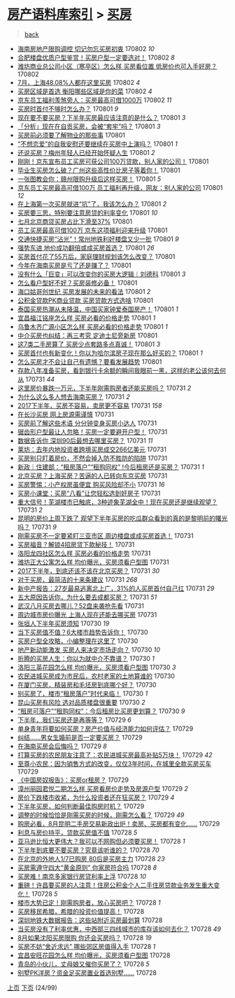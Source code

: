 [房产语料库索引](../../README.md)  > [买房](买房.md)
====
> [back](../README.md)

- [海南房地产限购调控 切记勿忘买房初衷](http://jkwz.applinzi.com/ittc/6997134982295061521.html#%E6%B5%B7%E5%8D%97%E6%88%BF%E5%9C%B0%E4%BA%A7%E9%99%90%E8%B4%AD%E8%B0%83%E6%8E%A7+%E5%88%87%E8%AE%B0%E5%8B%BF%E5%BF%98%E4%B9%B0%E6%88%BF%E5%88%9D%E8%A1%B7) 170802 *10* 
- [合肥楼盘优质户型鉴赏！买房户型一定要选对！](http://jkwz.applinzi.com/ittc/6997132044537431057.html#%E5%90%88%E8%82%A5%E6%A5%BC%E7%9B%98%E4%BC%98%E8%B4%A8%E6%88%B7%E5%9E%8B%E9%89%B4%E8%B5%8F%EF%BC%81%E4%B9%B0%E6%88%BF%E6%88%B7%E5%9E%8B%E4%B8%80%E5%AE%9A%E8%A6%81%E9%80%89%E5%AF%B9%EF%BC%81) 170802 *8* 
- [潍坊商业总公司小区（寒亭区）怎么样 买房看位置 低房价也可入手好房？](http://jkwz.applinzi.com/ittc/6997130748694627345.html#%E6%BD%8D%E5%9D%8A%E5%95%86%E4%B8%9A%E6%80%BB%E5%85%AC%E5%8F%B8%E5%B0%8F%E5%8C%BA%EF%BC%88%E5%AF%92%E4%BA%AD%E5%8C%BA%EF%BC%89%E6%80%8E%E4%B9%88%E6%A0%B7+%E4%B9%B0%E6%88%BF%E7%9C%8B%E4%BD%8D%E7%BD%AE+%E4%BD%8E%E6%88%BF%E4%BB%B7%E4%B9%9F%E5%8F%AF%E5%85%A5%E6%89%8B%E5%A5%BD%E6%88%BF%EF%BC%9F) 170802  
- [7月，上海48.08%人都在这里买房](http://jkwz.applinzi.com/ittc/6997130511653536784.html#7%E6%9C%88%EF%BC%8C%E4%B8%8A%E6%B5%B748.08%25%E4%BA%BA%E9%83%BD%E5%9C%A8%E8%BF%99%E9%87%8C%E4%B9%B0%E6%88%BF) 170802 *4* 
- [买房区域是首选 衡阳哪些区域是你的菜](http://jkwz.applinzi.com/ittc/6997121664956236816.html#%E4%B9%B0%E6%88%BF%E5%8C%BA%E5%9F%9F%E6%98%AF%E9%A6%96%E9%80%89+%E8%A1%A1%E9%98%B3%E5%93%AA%E4%BA%9B%E5%8C%BA%E5%9F%9F%E6%98%AF%E4%BD%A0%E7%9A%84%E8%8F%9C) 170802 *4* 
- [京东员工福利羡煞旁人：买房最高可借1000万](http://jkwz.applinzi.com/ittc/6997070550877602832.html#%E4%BA%AC%E4%B8%9C%E5%91%98%E5%B7%A5%E7%A6%8F%E5%88%A9%E7%BE%A1%E7%85%9E%E6%97%81%E4%BA%BA%EF%BC%9A%E4%B9%B0%E6%88%BF%E6%9C%80%E9%AB%98%E5%8F%AF%E5%80%9F1000%E4%B8%87) 170802 *11* 
- [买房时首付不够时怎么办？](http://jkwz.applinzi.com/ittc/6996965901029868560.html#%E4%B9%B0%E6%88%BF%E6%97%B6%E9%A6%96%E4%BB%98%E4%B8%8D%E5%A4%9F%E6%97%B6%E6%80%8E%E4%B9%88%E5%8A%9E%EF%BC%9F) 170801 *9* 
- [现在要不要买房？下半年买房最应该注意的是什么？](http://jkwz.applinzi.com/ittc/6996945975682532369.html#%E7%8E%B0%E5%9C%A8%E8%A6%81%E4%B8%8D%E8%A6%81%E4%B9%B0%E6%88%BF%EF%BC%9F%E4%B8%8B%E5%8D%8A%E5%B9%B4%E4%B9%B0%E6%88%BF%E6%9C%80%E5%BA%94%E8%AF%A5%E6%B3%A8%E6%84%8F%E7%9A%84%E6%98%AF%E4%BB%80%E4%B9%88%EF%BC%9F) 170801 *3* 
- [「分析」现在在自贡买房，会被“套牢”吗？](http://jkwz.applinzi.com/ittc/6996938435678700561.html#%E3%80%8C%E5%88%86%E6%9E%90%E3%80%8D%E7%8E%B0%E5%9C%A8%E5%9C%A8%E8%87%AA%E8%B4%A1%E4%B9%B0%E6%88%BF%EF%BC%8C%E4%BC%9A%E8%A2%AB%E2%80%9C%E5%A5%97%E7%89%A2%E2%80%9D%E5%90%97%EF%BC%9F) 170801 *3* 
- [买房前必须要了解物业的那些事](http://jkwz.applinzi.com/ittc/6996879174730777616.html#%E4%B9%B0%E6%88%BF%E5%89%8D%E5%BF%85%E9%A1%BB%E8%A6%81%E4%BA%86%E8%A7%A3%E7%89%A9%E4%B8%9A%E7%9A%84%E9%82%A3%E4%BA%9B%E4%BA%8B) 170801  
- [“不想恋爱”的自我安慰还要继续在买房中上演吗？](http://jkwz.applinzi.com/ittc/6996876221911401489.html#%E2%80%9C%E4%B8%8D%E6%83%B3%E6%81%8B%E7%88%B1%E2%80%9D%E7%9A%84%E8%87%AA%E6%88%91%E5%AE%89%E6%85%B0%E8%BF%98%E8%A6%81%E7%BB%A7%E7%BB%AD%E5%9C%A8%E4%B9%B0%E6%88%BF%E4%B8%AD%E4%B8%8A%E6%BC%94%E5%90%97%EF%BC%9F) 170801 *1* 
- [还说买房？梅州年轻人已经开始怀疑人生](http://jkwz.applinzi.com/ittc/6996875042670248976.html#%E8%BF%98%E8%AF%B4%E4%B9%B0%E6%88%BF%EF%BC%9F%E6%A2%85%E5%B7%9E%E5%B9%B4%E8%BD%BB%E4%BA%BA%E5%B7%B2%E7%BB%8F%E5%BC%80%E5%A7%8B%E6%80%80%E7%96%91%E4%BA%BA%E7%94%9F) 170801 *2* 
- [刚刚！京东宣布员工买房可获公司100万贷款，别人家的公司！](http://jkwz.applinzi.com/ittc/6996873831636272145.html#%E5%88%9A%E5%88%9A%EF%BC%81%E4%BA%AC%E4%B8%9C%E5%AE%A3%E5%B8%83%E5%91%98%E5%B7%A5%E4%B9%B0%E6%88%BF%E5%8F%AF%E8%8E%B7%E5%85%AC%E5%8F%B8100%E4%B8%87%E8%B4%B7%E6%AC%BE%EF%BC%8C%E5%88%AB%E4%BA%BA%E5%AE%B6%E7%9A%84%E5%85%AC%E5%8F%B8%EF%BC%81) 170801  
- [毕业生买房怎么破？广州这些高性价比房子等着你！](http://jkwz.applinzi.com/ittc/6996869764704896016.html#%E6%AF%95%E4%B8%9A%E7%94%9F%E4%B9%B0%E6%88%BF%E6%80%8E%E4%B9%88%E7%A0%B4%EF%BC%9F%E5%B9%BF%E5%B7%9E%E8%BF%99%E4%BA%9B%E9%AB%98%E6%80%A7%E4%BB%B7%E6%AF%94%E6%88%BF%E5%AD%90%E7%AD%89%E7%9D%80%E4%BD%A0%EF%BC%81) 170801  
- [一张图教会你：赣州限购升级后这样买房！](http://jkwz.applinzi.com/ittc/6996868117987591185.html#%E4%B8%80%E5%BC%A0%E5%9B%BE%E6%95%99%E4%BC%9A%E4%BD%A0%EF%BC%9A%E8%B5%A3%E5%B7%9E%E9%99%90%E8%B4%AD%E5%8D%87%E7%BA%A7%E5%90%8E%E8%BF%99%E6%A0%B7%E4%B9%B0%E6%88%BF%EF%BC%81) 170801 *5* 
- [京东员工买房最高可借100万 员工福利再升级，网友：别人家的公司](http://jkwz.applinzi.com/ittc/6996867593947055120.html#%E4%BA%AC%E4%B8%9C%E5%91%98%E5%B7%A5%E4%B9%B0%E6%88%BF%E6%9C%80%E9%AB%98%E5%8F%AF%E5%80%9F100%E4%B8%87+%E5%91%98%E5%B7%A5%E7%A6%8F%E5%88%A9%E5%86%8D%E5%8D%87%E7%BA%A7%EF%BC%8C%E7%BD%91%E5%8F%8B%EF%BC%9A%E5%88%AB%E4%BA%BA%E5%AE%B6%E7%9A%84%E5%85%AC%E5%8F%B8) 170801 *12* 
- [在上海第一次买房就进“坑”了，我该怎么办？](http://jkwz.applinzi.com/ittc/6996860037920982033.html#%E5%9C%A8%E4%B8%8A%E6%B5%B7%E7%AC%AC%E4%B8%80%E6%AC%A1%E4%B9%B0%E6%88%BF%E5%B0%B1%E8%BF%9B%E2%80%9C%E5%9D%91%E2%80%9D%E4%BA%86%EF%BC%8C%E6%88%91%E8%AF%A5%E6%80%8E%E4%B9%88%E5%8A%9E%EF%BC%9F) 170801 *2* 
- [买房要三思，特别要注意房贷的利率变化](http://jkwz.applinzi.com/ittc/6996859063638688784.html#%E4%B9%B0%E6%88%BF%E8%A6%81%E4%B8%89%E6%80%9D%EF%BC%8C%E7%89%B9%E5%88%AB%E8%A6%81%E6%B3%A8%E6%84%8F%E6%88%BF%E8%B4%B7%E7%9A%84%E5%88%A9%E7%8E%87%E5%8F%98%E5%8C%96) 170801 *10* 
- [七月北京商贷买房占比下滑至37%](http://jkwz.applinzi.com/ittc/6996858603989107728.html#%E4%B8%83%E6%9C%88%E5%8C%97%E4%BA%AC%E5%95%86%E8%B4%B7%E4%B9%B0%E6%88%BF%E5%8D%A0%E6%AF%94%E4%B8%8B%E6%BB%91%E8%87%B337%25) 170801  
- [员工买房最高可借100万 京东这项福利迎来升级](http://jkwz.applinzi.com/ittc/6996858608774808593.html#%E5%91%98%E5%B7%A5%E4%B9%B0%E6%88%BF%E6%9C%80%E9%AB%98%E5%8F%AF%E5%80%9F100%E4%B8%87+%E4%BA%AC%E4%B8%9C%E8%BF%99%E9%A1%B9%E7%A6%8F%E5%88%A9%E8%BF%8E%E6%9D%A5%E5%8D%87%E7%BA%A7) 170801  
- [交通快捷买房“沾光”！常州地铁利好楼盘又少一批](http://jkwz.applinzi.com/ittc/6996857746610455569.html#%E4%BA%A4%E9%80%9A%E5%BF%AB%E6%8D%B7%E4%B9%B0%E6%88%BF%E2%80%9C%E6%B2%BE%E5%85%89%E2%80%9D%EF%BC%81%E5%B8%B8%E5%B7%9E%E5%9C%B0%E9%93%81%E5%88%A9%E5%A5%BD%E6%A5%BC%E7%9B%98%E5%8F%88%E5%B0%91%E4%B8%80%E6%89%B9) 170801 *9* 
- [强势东进 地价成功翻倍或成买房首选？](http://jkwz.applinzi.com/ittc/6996855336181695504.html#%E5%BC%BA%E5%8A%BF%E4%B8%9C%E8%BF%9B+%E5%9C%B0%E4%BB%B7%E6%88%90%E5%8A%9F%E7%BF%BB%E5%80%8D%E6%88%96%E6%88%90%E4%B9%B0%E6%88%BF%E9%A6%96%E9%80%89%EF%BC%9F) 170801 *26* 
- [买房首付花了55万后，家庭理财规划该怎么改变？](http://jkwz.applinzi.com/ittc/6996835024794813457.html#%E4%B9%B0%E6%88%BF%E9%A6%96%E4%BB%98%E8%8A%B1%E4%BA%8655%E4%B8%87%E5%90%8E%EF%BC%8C%E5%AE%B6%E5%BA%AD%E7%90%86%E8%B4%A2%E8%A7%84%E5%88%92%E8%AF%A5%E6%80%8E%E4%B9%88%E6%94%B9%E5%8F%98%EF%BC%9F) 170801  
- [今年在海南买房是亏了还是赚了？](http://jkwz.applinzi.com/ittc/6996819717439095824.html#%E4%BB%8A%E5%B9%B4%E5%9C%A8%E6%B5%B7%E5%8D%97%E4%B9%B0%E6%88%BF%E6%98%AF%E4%BA%8F%E4%BA%86%E8%BF%98%E6%98%AF%E8%B5%9A%E4%BA%86%EF%BC%9F) 170801  
- [没有什么「巨变」可以改变你的买房大逻辑︱刘德科](http://jkwz.applinzi.com/ittc/6996799884068652048.html#%E6%B2%A1%E6%9C%89%E4%BB%80%E4%B9%88%E3%80%8C%E5%B7%A8%E5%8F%98%E3%80%8D%E5%8F%AF%E4%BB%A5%E6%94%B9%E5%8F%98%E4%BD%A0%E7%9A%84%E4%B9%B0%E6%88%BF%E5%A4%A7%E9%80%BB%E8%BE%91%EF%B8%B1%E5%88%98%E5%BE%B7%E7%A7%91) 170801 *3* 
- [怎么看户型好不好？买房装修必备！](http://jkwz.applinzi.com/ittc/6996795456250971152.html#%E6%80%8E%E4%B9%88%E7%9C%8B%E6%88%B7%E5%9E%8B%E5%A5%BD%E4%B8%8D%E5%A5%BD%EF%BC%9F%E4%B9%B0%E6%88%BF%E8%A3%85%E4%BF%AE%E5%BF%85%E5%A4%87%EF%BC%81) 170801  
- [海口姑哥创世纪 买房发展的未来的看法](http://jkwz.applinzi.com/ittc/6996794512855532561.html#%E6%B5%B7%E5%8F%A3%E5%A7%91%E5%93%A5%E5%88%9B%E4%B8%96%E7%BA%AA+%E4%B9%B0%E6%88%BF%E5%8F%91%E5%B1%95%E7%9A%84%E6%9C%AA%E6%9D%A5%E7%9A%84%E7%9C%8B%E6%B3%95) 170801 *2* 
- [公积金贷款PK商业贷款 买房贷款方式选啥](http://jkwz.applinzi.com/ittc/6996793533338747920.html#%E5%85%AC%E7%A7%AF%E9%87%91%E8%B4%B7%E6%AC%BEPK%E5%95%86%E4%B8%9A%E8%B4%B7%E6%AC%BE+%E4%B9%B0%E6%88%BF%E8%B4%B7%E6%AC%BE%E6%96%B9%E5%BC%8F%E9%80%89%E5%95%A5) 170801  
- [泰国买房热潮从未降温，中国买家钟爱泰国房产！](http://jkwz.applinzi.com/ittc/6996791215851570192.html#%E6%B3%B0%E5%9B%BD%E4%B9%B0%E6%88%BF%E7%83%AD%E6%BD%AE%E4%BB%8E%E6%9C%AA%E9%99%8D%E6%B8%A9%EF%BC%8C%E4%B8%AD%E5%9B%BD%E4%B9%B0%E5%AE%B6%E9%92%9F%E7%88%B1%E6%B3%B0%E5%9B%BD%E6%88%BF%E4%BA%A7%EF%BC%81) 170801 *1* 
- [宜昌福江铭座怎么样 买房必看的价格走势](http://jkwz.applinzi.com/ittc/6996779242107700241.html#%E5%AE%9C%E6%98%8C%E7%A6%8F%E6%B1%9F%E9%93%AD%E5%BA%A7%E6%80%8E%E4%B9%88%E6%A0%B7+%E4%B9%B0%E6%88%BF%E5%BF%85%E7%9C%8B%E7%9A%84%E4%BB%B7%E6%A0%BC%E8%B5%B0%E5%8A%BF) 170801 *1* 
- [乌鲁木齐广源小区怎么样 买房必看的价格走势](http://jkwz.applinzi.com/ittc/6996767674305348624.html#%E4%B9%8C%E9%B2%81%E6%9C%A8%E9%BD%90%E5%B9%BF%E6%BA%90%E5%B0%8F%E5%8C%BA%E6%80%8E%E4%B9%88%E6%A0%B7+%E4%B9%B0%E6%88%BF%E5%BF%85%E7%9C%8B%E7%9A%84%E4%BB%B7%E6%A0%BC%E8%B5%B0%E5%8A%BF) 170801 *1* 
- [中介买房也纠结：再三考究 定迪士尼旁新房](http://jkwz.applinzi.com/ittc/6996761744134112273.html#%E4%B8%AD%E4%BB%8B%E4%B9%B0%E6%88%BF%E4%B9%9F%E7%BA%A0%E7%BB%93%EF%BC%9A%E5%86%8D%E4%B8%89%E8%80%83%E7%A9%B6+%E5%AE%9A%E8%BF%AA%E5%A3%AB%E5%B0%BC%E6%97%81%E6%96%B0%E6%88%BF) 170801  
- [这7类二手房算了 买房少点套路多点真诚！](http://jkwz.applinzi.com/ittc/6996759861466235920.html#%E8%BF%997%E7%B1%BB%E4%BA%8C%E6%89%8B%E6%88%BF%E7%AE%97%E4%BA%86+%E4%B9%B0%E6%88%BF%E5%B0%91%E7%82%B9%E5%A5%97%E8%B7%AF%E5%A4%9A%E7%82%B9%E7%9C%9F%E8%AF%9A%EF%BC%81) 170801 *3* 
- [买房首付也有新变化！你以为哈尔滨房子现在那么好买的？](http://jkwz.applinzi.com/ittc/6996752319629493264.html#%E4%B9%B0%E6%88%BF%E9%A6%96%E4%BB%98%E4%B9%9F%E6%9C%89%E6%96%B0%E5%8F%98%E5%8C%96%EF%BC%81%E4%BD%A0%E4%BB%A5%E4%B8%BA%E5%93%88%E5%B0%94%E6%BB%A8%E6%88%BF%E5%AD%90%E7%8E%B0%E5%9C%A8%E9%82%A3%E4%B9%88%E5%A5%BD%E4%B9%B0%E7%9A%84%EF%BC%9F) 170801 *1* 
- [怎么买房才不会让自己有遗憾？要看发展趋势](http://jkwz.applinzi.com/ittc/6996751118989001745.html#%E6%80%8E%E4%B9%88%E4%B9%B0%E6%88%BF%E6%89%8D%E4%B8%8D%E4%BC%9A%E8%AE%A9%E8%87%AA%E5%B7%B1%E6%9C%89%E9%81%97%E6%86%BE%EF%BC%9F%E8%A6%81%E7%9C%8B%E5%8F%91%E5%B1%95%E8%B6%8B%E5%8A%BF) 170801  
- [存款八年准备买房，看到银行卡余额的瞬间我眼前一黑，这样的老公该何去何从](http://jkwz.applinzi.com/ittc/6996596692450018320.html#%E5%AD%98%E6%AC%BE%E5%85%AB%E5%B9%B4%E5%87%86%E5%A4%87%E4%B9%B0%E6%88%BF%EF%BC%8C%E7%9C%8B%E5%88%B0%E9%93%B6%E8%A1%8C%E5%8D%A1%E4%BD%99%E9%A2%9D%E7%9A%84%E7%9E%AC%E9%97%B4%E6%88%91%E7%9C%BC%E5%89%8D%E4%B8%80%E9%BB%91%EF%BC%8C%E8%BF%99%E6%A0%B7%E7%9A%84%E8%80%81%E5%85%AC%E8%AF%A5%E4%BD%95%E5%8E%BB%E4%BD%95%E4%BB%8E) 170731 *44* 
- [这里房价暴跌一万元，下半年刚需购房者还能买房吗？](http://jkwz.applinzi.com/ittc/6996558089317516304.html#%E8%BF%99%E9%87%8C%E6%88%BF%E4%BB%B7%E6%9A%B4%E8%B7%8C%E4%B8%80%E4%B8%87%E5%85%83%EF%BC%8C%E4%B8%8B%E5%8D%8A%E5%B9%B4%E5%88%9A%E9%9C%80%E8%B4%AD%E6%88%BF%E8%80%85%E8%BF%98%E8%83%BD%E4%B9%B0%E6%88%BF%E5%90%97%EF%BC%9F) 170731 *2* 
- [为什么这么多人想去海南买房？](http://jkwz.applinzi.com/ittc/6996557334816752656.html#%E4%B8%BA%E4%BB%80%E4%B9%88%E8%BF%99%E4%B9%88%E5%A4%9A%E4%BA%BA%E6%83%B3%E5%8E%BB%E6%B5%B7%E5%8D%97%E4%B9%B0%E6%88%BF%EF%BC%9F) 170731 *2* 
- [2017下半年，买房不容易，卖房更不容易](http://jkwz.applinzi.com/ittc/6996532345652642833.html#2017%E4%B8%8B%E5%8D%8A%E5%B9%B4%EF%BC%8C%E4%B9%B0%E6%88%BF%E4%B8%8D%E5%AE%B9%E6%98%93%EF%BC%8C%E5%8D%96%E6%88%BF%E6%9B%B4%E4%B8%8D%E5%AE%B9%E6%98%93) 170731 *158* 
- [在长沙买房 网上房源需谨慎](http://jkwz.applinzi.com/ittc/6996527383140893712.html#%E5%9C%A8%E9%95%BF%E6%B2%99%E4%B9%B0%E6%88%BF+%E7%BD%91%E4%B8%8A%E6%88%BF%E6%BA%90%E9%9C%80%E8%B0%A8%E6%85%8E) 170731  
- [买房前了解这些术语 分分钟变身买房小达人](http://jkwz.applinzi.com/ittc/6996526396535735312.html#%E4%B9%B0%E6%88%BF%E5%89%8D%E4%BA%86%E8%A7%A3%E8%BF%99%E4%BA%9B%E6%9C%AF%E8%AF%AD+%E5%88%86%E5%88%86%E9%92%9F%E5%8F%98%E8%BA%AB%E4%B9%B0%E6%88%BF%E5%B0%8F%E8%BE%BE%E4%BA%BA) 170731  
- [锯齿形户型最让人忽略！买房一定要避开户型！](http://jkwz.applinzi.com/ittc/6996526345562358801.html#%E9%94%AF%E9%BD%BF%E5%BD%A2%E6%88%B7%E5%9E%8B%E6%9C%80%E8%AE%A9%E4%BA%BA%E5%BF%BD%E7%95%A5%EF%BC%81%E4%B9%B0%E6%88%BF%E4%B8%80%E5%AE%9A%E8%A6%81%E9%81%BF%E5%BC%80%E6%88%B7%E5%9E%8B%EF%BC%81) 170731  
- [数据告诉你 深圳90后最想去哪里买房？](http://jkwz.applinzi.com/ittc/6996526033174791185.html#%E6%95%B0%E6%8D%AE%E5%91%8A%E8%AF%89%E4%BD%A0+%E6%B7%B1%E5%9C%B390%E5%90%8E%E6%9C%80%E6%83%B3%E5%8E%BB%E5%93%AA%E9%87%8C%E4%B9%B0%E6%88%BF%EF%BC%9F) 170731 *11* 
- [莱坊：去年内地投资者跨境买房成交266亿美元](http://jkwz.applinzi.com/ittc/6996519175005406224.html#%E8%8E%B1%E5%9D%8A%EF%BC%9A%E5%8E%BB%E5%B9%B4%E5%86%85%E5%9C%B0%E6%8A%95%E8%B5%84%E8%80%85%E8%B7%A8%E5%A2%83%E4%B9%B0%E6%88%BF%E6%88%90%E4%BA%A4266%E4%BA%BF%E7%BE%8E%E5%85%83) 170731  
- [买房别只盯着房价，不然会掉入防不胜防的陷阱](http://jkwz.applinzi.com/ittc/6996518176874300433.html#%E4%B9%B0%E6%88%BF%E5%88%AB%E5%8F%AA%E7%9B%AF%E7%9D%80%E6%88%BF%E4%BB%B7%EF%BC%8C%E4%B8%8D%E7%84%B6%E4%BC%9A%E6%8E%89%E5%85%A5%E9%98%B2%E4%B8%8D%E8%83%9C%E9%98%B2%E7%9A%84%E9%99%B7%E9%98%B1) 170731  
- [新政｜住建部：“租房落户”“租购同权” !今后租房还是买房？](http://jkwz.applinzi.com/ittc/6996510968736384017.html#%E6%96%B0%E6%94%BF%EF%BD%9C%E4%BD%8F%E5%BB%BA%E9%83%A8%EF%BC%9A%E2%80%9C%E7%A7%9F%E6%88%BF%E8%90%BD%E6%88%B7%E2%80%9D%E2%80%9C%E7%A7%9F%E8%B4%AD%E5%90%8C%E6%9D%83%E2%80%9D+%21%E4%BB%8A%E5%90%8E%E7%A7%9F%E6%88%BF%E8%BF%98%E6%98%AF%E4%B9%B0%E6%88%BF%EF%BC%9F) 170731 *1* 
- [北京买房？上海买房？苦逼的人已转向东京买房](http://jkwz.applinzi.com/ittc/6996505986679178257.html#%E5%8C%97%E4%BA%AC%E4%B9%B0%E6%88%BF%EF%BC%9F%E4%B8%8A%E6%B5%B7%E4%B9%B0%E6%88%BF%EF%BC%9F%E8%8B%A6%E9%80%BC%E7%9A%84%E4%BA%BA%E5%B7%B2%E8%BD%AC%E5%90%91%E4%B8%9C%E4%BA%AC%E4%B9%B0%E6%88%BF) 170731  
- [买房警惕：小产权房虽便宜 购买风险却不小](http://jkwz.applinzi.com/ittc/6996486152612480016.html#%E4%B9%B0%E6%88%BF%E8%AD%A6%E6%83%95%EF%BC%9A%E5%B0%8F%E4%BA%A7%E6%9D%83%E6%88%BF%E8%99%BD%E4%BE%BF%E5%AE%9C+%E8%B4%AD%E4%B9%B0%E9%A3%8E%E9%99%A9%E5%8D%B4%E4%B8%8D%E5%B0%8F) 170731 *16* 
- [买房小课堂：买房“八看”让您轻松选到好房子](http://jkwz.applinzi.com/ittc/6996498638145324049.html#%E4%B9%B0%E6%88%BF%E5%B0%8F%E8%AF%BE%E5%A0%82%EF%BC%9A%E4%B9%B0%E6%88%BF%E2%80%9C%E5%85%AB%E7%9C%8B%E2%80%9D%E8%AE%A9%E6%82%A8%E8%BD%BB%E6%9D%BE%E9%80%89%E5%88%B0%E5%A5%BD%E6%88%BF%E5%AD%90) 170731  
- [重大信号！芜湖楼市已触底，3种迹象芜湖全中！现在买房还是继续观望？](http://jkwz.applinzi.com/ittc/6996474357847950353.html#%E9%87%8D%E5%A4%A7%E4%BF%A1%E5%8F%B7%EF%BC%81%E8%8A%9C%E6%B9%96%E6%A5%BC%E5%B8%82%E5%B7%B2%E8%A7%A6%E5%BA%95%EF%BC%8C3%E7%A7%8D%E8%BF%B9%E8%B1%A1%E8%8A%9C%E6%B9%96%E5%85%A8%E4%B8%AD%EF%BC%81%E7%8E%B0%E5%9C%A8%E4%B9%B0%E6%88%BF%E8%BF%98%E6%98%AF%E7%BB%A7%E7%BB%AD%E8%A7%82%E6%9C%9B%EF%BC%9F) 170731 *2* 
- [昆明的房价上周下跌了 观望下半年买房的吃瓜群众看到的真的是黎明前的曙光吗？](http://jkwz.applinzi.com/ittc/6996444023127294993.html#%E6%98%86%E6%98%8E%E7%9A%84%E6%88%BF%E4%BB%B7%E4%B8%8A%E5%91%A8%E4%B8%8B%E8%B7%8C%E4%BA%86+%E8%A7%82%E6%9C%9B%E4%B8%8B%E5%8D%8A%E5%B9%B4%E4%B9%B0%E6%88%BF%E7%9A%84%E5%90%83%E7%93%9C%E7%BE%A4%E4%BC%97%E7%9C%8B%E5%88%B0%E7%9A%84%E7%9C%9F%E7%9A%84%E6%98%AF%E9%BB%8E%E6%98%8E%E5%89%8D%E7%9A%84%E6%9B%99%E5%85%89%E5%90%97%EF%BC%9F) 170731 *9* 
- [刚需买房不一定要紧盯三亚市区 周边楼盘或成买房首选！](http://jkwz.applinzi.com/ittc/6996428720645342224.html#%E5%88%9A%E9%9C%80%E4%B9%B0%E6%88%BF%E4%B8%8D%E4%B8%80%E5%AE%9A%E8%A6%81%E7%B4%A7%E7%9B%AF%E4%B8%89%E4%BA%9A%E5%B8%82%E5%8C%BA+%E5%91%A8%E8%BE%B9%E6%A5%BC%E7%9B%98%E6%88%96%E6%88%90%E4%B9%B0%E6%88%BF%E9%A6%96%E9%80%89%EF%BC%81) 170731  
- [买房福音？解锁4招房贷下款秘技！](http://jkwz.applinzi.com/ittc/6996425218535719953.html#%E4%B9%B0%E6%88%BF%E7%A6%8F%E9%9F%B3%EF%BC%9F%E8%A7%A3%E9%94%814%E6%8B%9B%E6%88%BF%E8%B4%B7%E4%B8%8B%E6%AC%BE%E7%A7%98%E6%8A%80%EF%BC%81) 170731  
- [洛阳龙四社区怎么样 买房必看的价格走势](http://jkwz.applinzi.com/ittc/6996421762483766289.html#%E6%B4%9B%E9%98%B3%E9%BE%99%E5%9B%9B%E7%A4%BE%E5%8C%BA%E6%80%8E%E4%B9%88%E6%A0%B7+%E4%B9%B0%E6%88%BF%E5%BF%85%E7%9C%8B%E7%9A%84%E4%BB%B7%E6%A0%BC%E8%B5%B0%E5%8A%BF) 170731  
- [潍坊正大公寓怎么样 均价曝光，买房须看户型图](http://jkwz.applinzi.com/ittc/6996418123014865936.html#%E6%BD%8D%E5%9D%8A%E6%AD%A3%E5%A4%A7%E5%85%AC%E5%AF%93%E6%80%8E%E4%B9%88%E6%A0%B7+%E5%9D%87%E4%BB%B7%E6%9B%9D%E5%85%89%EF%BC%8C%E4%B9%B0%E6%88%BF%E9%A1%BB%E7%9C%8B%E6%88%B7%E5%9E%8B%E5%9B%BE) 170731  
- [2017下半年，到底还该不该在北京买房？](http://jkwz.applinzi.com/ittc/6996411526070928401.html#2017%E4%B8%8B%E5%8D%8A%E5%B9%B4%EF%BC%8C%E5%88%B0%E5%BA%95%E8%BF%98%E8%AF%A5%E4%B8%8D%E8%AF%A5%E5%9C%A8%E5%8C%97%E4%BA%AC%E4%B9%B0%E6%88%BF%EF%BC%9F) 170731 *30* 
- [对于买房，最简洁的十来条建议](http://jkwz.applinzi.com/ittc/6996410017224590353.html#%E5%AF%B9%E4%BA%8E%E4%B9%B0%E6%88%BF%EF%BC%8C%E6%9C%80%E7%AE%80%E6%B4%81%E7%9A%84%E5%8D%81%E6%9D%A5%E6%9D%A1%E5%BB%BA%E8%AE%AE) 170731 *268* 
- [新中产报告：27岁最易逃离北上广，31%的人买房首付自己扛](http://jkwz.applinzi.com/ittc/6996405404098364432.html#%E6%96%B0%E4%B8%AD%E4%BA%A7%E6%8A%A5%E5%91%8A%EF%BC%9A27%E5%B2%81%E6%9C%80%E6%98%93%E9%80%83%E7%A6%BB%E5%8C%97%E4%B8%8A%E5%B9%BF%EF%BC%8C31%25%E7%9A%84%E4%BA%BA%E4%B9%B0%E6%88%BF%E9%A6%96%E4%BB%98%E8%87%AA%E5%B7%B1%E6%89%9B) 170731 *29* 
- [五大原因告诉你，为什么要去成都买房？](http://jkwz.applinzi.com/ittc/6996408853225538577.html#%E4%BA%94%E5%A4%A7%E5%8E%9F%E5%9B%A0%E5%91%8A%E8%AF%89%E4%BD%A0%EF%BC%8C%E4%B8%BA%E4%BB%80%E4%B9%88%E8%A6%81%E5%8E%BB%E6%88%90%E9%83%BD%E4%B9%B0%E6%88%BF%EF%BC%9F) 170731 *51* 
- [武汉八月买房去哪儿？52盘来袭抢先看](http://jkwz.applinzi.com/ittc/6996404459947951121.html#%E6%AD%A6%E6%B1%89%E5%85%AB%E6%9C%88%E4%B9%B0%E6%88%BF%E5%8E%BB%E5%93%AA%E5%84%BF%EF%BC%9F52%E7%9B%98%E6%9D%A5%E8%A2%AD%E6%8A%A2%E5%85%88%E7%9C%8B) 170731  
- [周边城市房价曝光 上海人现在还能去哪买房](http://jkwz.applinzi.com/ittc/6996393682172118032.html#%E5%91%A8%E8%BE%B9%E5%9F%8E%E5%B8%82%E6%88%BF%E4%BB%B7%E6%9B%9D%E5%85%89+%E4%B8%8A%E6%B5%B7%E4%BA%BA%E7%8E%B0%E5%9C%A8%E8%BF%98%E8%83%BD%E5%8E%BB%E5%93%AA%E4%B9%B0%E6%88%BF) 170731  
- [张垣人下半年买房须知](http://jkwz.applinzi.com/ittc/6996182251648582672.html#%E5%BC%A0%E5%9E%A3%E4%BA%BA%E4%B8%8B%E5%8D%8A%E5%B9%B4%E4%B9%B0%E6%88%BF%E9%A1%BB%E7%9F%A5) 170730 *19* 
- [当下买房值不值？6大楼市趋势告诉你！](http://jkwz.applinzi.com/ittc/6996152278552413200.html#%E5%BD%93%E4%B8%8B%E4%B9%B0%E6%88%BF%E5%80%BC%E4%B8%8D%E5%80%BC%EF%BC%9F6%E5%A4%A7%E6%A5%BC%E5%B8%82%E8%B6%8B%E5%8A%BF%E5%91%8A%E8%AF%89%E4%BD%A0%EF%BC%81) 170730  
- [买房户型全攻略，小编整理在这里了](http://jkwz.applinzi.com/ittc/6996116806547538961.html#%E4%B9%B0%E6%88%BF%E6%88%B7%E5%9E%8B%E5%85%A8%E6%94%BB%E7%95%A5%EF%BC%8C%E5%B0%8F%E7%BC%96%E6%95%B4%E7%90%86%E5%9C%A8%E8%BF%99%E9%87%8C%E4%BA%86) 170730  
- [地产新动能激发 买房人来决定市场走向？](http://jkwz.applinzi.com/ittc/6995391929347736592.html#%E5%9C%B0%E4%BA%A7%E6%96%B0%E5%8A%A8%E8%83%BD%E6%BF%80%E5%8F%91+%E4%B9%B0%E6%88%BF%E4%BA%BA%E6%9D%A5%E5%86%B3%E5%AE%9A%E5%B8%82%E5%9C%BA%E8%B5%B0%E5%90%91%EF%BC%9F) 170730 *10* 
- [折腾的买房人生：你以为就中介不靠谱？](http://jkwz.applinzi.com/ittc/6996040248638063633.html#%E6%8A%98%E8%85%BE%E7%9A%84%E4%B9%B0%E6%88%BF%E4%BA%BA%E7%94%9F%EF%BC%9A%E4%BD%A0%E4%BB%A5%E4%B8%BA%E5%B0%B1%E4%B8%AD%E4%BB%8B%E4%B8%8D%E9%9D%A0%E8%B0%B1%EF%BC%9F) 170730 *1* 
- [洛阳三英花园怎么样 均价曝光，买房须看户型图](http://jkwz.applinzi.com/ittc/6996030629274453008.html#%E6%B4%9B%E9%98%B3%E4%B8%89%E8%8B%B1%E8%8A%B1%E5%9B%AD%E6%80%8E%E4%B9%88%E6%A0%B7+%E5%9D%87%E4%BB%B7%E6%9B%9D%E5%85%89%EF%BC%8C%E4%B9%B0%E6%88%BF%E9%A1%BB%E7%9C%8B%E6%88%B7%E5%9E%8B%E5%9B%BE) 170730 *3* 
- [农民进城买房成为市民后，农村老家的土地算谁的](http://jkwz.applinzi.com/ittc/6996029958827541521.html#%E5%86%9C%E6%B0%91%E8%BF%9B%E5%9F%8E%E4%B9%B0%E6%88%BF%E6%88%90%E4%B8%BA%E5%B8%82%E6%B0%91%E5%90%8E%EF%BC%8C%E5%86%9C%E6%9D%91%E8%80%81%E5%AE%B6%E7%9A%84%E5%9C%9F%E5%9C%B0%E7%AE%97%E8%B0%81%E7%9A%84) 170730  
- [在厦门买房，精装房和毛坯房到底哪个好？](http://jkwz.applinzi.com/ittc/6994625539774874640.html#%E5%9C%A8%E5%8E%A6%E9%97%A8%E4%B9%B0%E6%88%BF%EF%BC%8C%E7%B2%BE%E8%A3%85%E6%88%BF%E5%92%8C%E6%AF%9B%E5%9D%AF%E6%88%BF%E5%88%B0%E5%BA%95%E5%93%AA%E4%B8%AA%E5%A5%BD%EF%BC%9F) 170730  
- [别买房了，楼市“租房落户”时代来临！](http://jkwz.applinzi.com/ittc/6995987076921951248.html#%E5%88%AB%E4%B9%B0%E6%88%BF%E4%BA%86%EF%BC%8C%E6%A5%BC%E5%B8%82%E2%80%9C%E7%A7%9F%E6%88%BF%E8%90%BD%E6%88%B7%E2%80%9D%E6%97%B6%E4%BB%A3%E6%9D%A5%E4%B8%B4%EF%BC%81) 170730 *1* 
- [昆山买房有风险 选对品质楼盘很重要](http://jkwz.applinzi.com/ittc/6995982930172970001.html#%E6%98%86%E5%B1%B1%E4%B9%B0%E6%88%BF%E6%9C%89%E9%A3%8E%E9%99%A9+%E9%80%89%E5%AF%B9%E5%93%81%E8%B4%A8%E6%A5%BC%E7%9B%98%E5%BE%88%E9%87%8D%E8%A6%81) 170730 *2* 
- [“租房可落户”“租购同权”：今后租房比买房更划算？](http://jkwz.applinzi.com/ittc/6995886967009838097.html#%E2%80%9C%E7%A7%9F%E6%88%BF%E5%8F%AF%E8%90%BD%E6%88%B7%E2%80%9D%E2%80%9C%E7%A7%9F%E8%B4%AD%E5%90%8C%E6%9D%83%E2%80%9D%EF%BC%9A%E4%BB%8A%E5%90%8E%E7%A7%9F%E6%88%BF%E6%AF%94%E4%B9%B0%E6%88%BF%E6%9B%B4%E5%88%92%E7%AE%97%EF%BC%9F) 170730 *9* 
- [下半年，我们买房还是再等等？](http://jkwz.applinzi.com/ittc/6995816708852679697.html#%E4%B8%8B%E5%8D%8A%E5%B9%B4%EF%BC%8C%E6%88%91%E4%BB%AC%E4%B9%B0%E6%88%BF%E8%BF%98%E6%98%AF%E5%86%8D%E7%AD%89%E7%AD%89%EF%BC%9F) 170729 *6* 
- [单身青年将要如何买房？房产价值与经济能力如何评估？](http://jkwz.applinzi.com/ittc/6995793232993453072.html#%E5%8D%95%E8%BA%AB%E9%9D%92%E5%B9%B4%E5%B0%86%E8%A6%81%E5%A6%82%E4%BD%95%E4%B9%B0%E6%88%BF%EF%BC%9F%E6%88%BF%E4%BA%A7%E4%BB%B7%E5%80%BC%E4%B8%8E%E7%BB%8F%E6%B5%8E%E8%83%BD%E5%8A%9B%E5%A6%82%E4%BD%95%E8%AF%84%E4%BC%B0%EF%BC%9F) 170729  
- [纠结……男女生婚前是否一定要买房？](http://jkwz.applinzi.com/ittc/6995765490105189393.html#%E7%BA%A0%E7%BB%93%E2%80%A6%E2%80%A6%E7%94%B7%E5%A5%B3%E7%94%9F%E5%A9%9A%E5%89%8D%E6%98%AF%E5%90%A6%E4%B8%80%E5%AE%9A%E8%A6%81%E4%B9%B0%E6%88%BF%EF%BC%9F) 170729  
- [在海南买房会后悔吗？](http://jkwz.applinzi.com/ittc/6995754224200451088.html#%E5%9C%A8%E6%B5%B7%E5%8D%97%E4%B9%B0%E6%88%BF%E4%BC%9A%E5%90%8E%E6%82%94%E5%90%97%EF%BC%9F) 170729 *8* 
- [打算买房的农民朋友注意了：农民进城买房最高补贴5万块！](http://jkwz.applinzi.com/ittc/6995756623296201744.html#%E6%89%93%E7%AE%97%E4%B9%B0%E6%88%BF%E7%9A%84%E5%86%9C%E6%B0%91%E6%9C%8B%E5%8F%8B%E6%B3%A8%E6%84%8F%E4%BA%86%EF%BC%9A%E5%86%9C%E6%B0%91%E8%BF%9B%E5%9F%8E%E4%B9%B0%E6%88%BF%E6%9C%80%E9%AB%98%E8%A1%A5%E8%B4%B45%E4%B8%87%E5%9D%97%EF%BC%81) 170729 *42* 
- [至尊小农民：因为销售方式的改变，仅仅3年时间，在城里全款买房买车](http://jkwz.applinzi.com/ittc/6995748264811693072.html#%E8%87%B3%E5%B0%8A%E5%B0%8F%E5%86%9C%E6%B0%91%EF%BC%9A%E5%9B%A0%E4%B8%BA%E9%94%80%E5%94%AE%E6%96%B9%E5%BC%8F%E7%9A%84%E6%94%B9%E5%8F%98%EF%BC%8C%E4%BB%85%E4%BB%853%E5%B9%B4%E6%97%B6%E9%97%B4%EF%BC%8C%E5%9C%A8%E5%9F%8E%E9%87%8C%E5%85%A8%E6%AC%BE%E4%B9%B0%E6%88%BF%E4%B9%B0%E8%BD%A6) 170729  
- [《中国房奴报告》：买房or租房？](http://jkwz.applinzi.com/ittc/6995704393226519569.html#%E3%80%8A%E4%B8%AD%E5%9B%BD%E6%88%BF%E5%A5%B4%E6%8A%A5%E5%91%8A%E3%80%8B%EF%BC%9A%E4%B9%B0%E6%88%BFor%E7%A7%9F%E6%88%BF%EF%BC%9F) 170729  
- [漳州丽园君悦二期怎么样 买房看房价走势及房源户型](http://jkwz.applinzi.com/ittc/6995703337817998353.html#%E6%BC%B3%E5%B7%9E%E4%B8%BD%E5%9B%AD%E5%90%9B%E6%82%A6%E4%BA%8C%E6%9C%9F%E6%80%8E%E4%B9%88%E6%A0%B7+%E4%B9%B0%E6%88%BF%E7%9C%8B%E6%88%BF%E4%BB%B7%E8%B5%B0%E5%8A%BF%E5%8F%8A%E6%88%BF%E6%BA%90%E6%88%B7%E5%9E%8B) 170729 *2* 
- [房价下跌楼市收紧，为什么投资者还在狂买房？](http://jkwz.applinzi.com/ittc/6995690749528900625.html#%E6%88%BF%E4%BB%B7%E4%B8%8B%E8%B7%8C%E6%A5%BC%E5%B8%82%E6%94%B6%E7%B4%A7%EF%BC%8C%E4%B8%BA%E4%BB%80%E4%B9%88%E6%8A%95%E8%B5%84%E8%80%85%E8%BF%98%E5%9C%A8%E7%8B%82%E4%B9%B0%E6%88%BF%EF%BC%9F) 170729 *4* 
- [下半年买房，如何判断最佳购房时机？](http://jkwz.applinzi.com/ittc/6995687006209049617.html#%E4%B8%8B%E5%8D%8A%E5%B9%B4%E4%B9%B0%E6%88%BF%EF%BC%8C%E5%A6%82%E4%BD%95%E5%88%A4%E6%96%AD%E6%9C%80%E4%BD%B3%E8%B4%AD%E6%88%BF%E6%97%B6%E6%9C%BA%EF%BC%9F) 170729  
- [调整的时候恰恰是刚需买房的时候，刚需怎么看？](http://jkwz.applinzi.com/ittc/6995538087814644753.html#%E8%B0%83%E6%95%B4%E7%9A%84%E6%97%B6%E5%80%99%E6%81%B0%E6%81%B0%E6%98%AF%E5%88%9A%E9%9C%80%E4%B9%B0%E6%88%BF%E7%9A%84%E6%97%B6%E5%80%99%EF%BC%8C%E5%88%9A%E9%9C%80%E6%80%8E%E4%B9%88%E7%9C%8B%EF%BC%9F) 170729 *49* 
- [购房必看，8月昆明二手房交易新政出炉！卖房、买房都有变化……](http://jkwz.applinzi.com/ittc/6995517898347774993.html#%E8%B4%AD%E6%88%BF%E5%BF%85%E7%9C%8B%EF%BC%8C8%E6%9C%88%E6%98%86%E6%98%8E%E4%BA%8C%E6%89%8B%E6%88%BF%E4%BA%A4%E6%98%93%E6%96%B0%E6%94%BF%E5%87%BA%E7%82%89%EF%BC%81%E5%8D%96%E6%88%BF%E3%80%81%E4%B9%B0%E6%88%BF%E9%83%BD%E6%9C%89%E5%8F%98%E5%8C%96%E2%80%A6%E2%80%A6) 170729  
- [利息与房价持平，贷款买房值不值](http://jkwz.applinzi.com/ittc/6991027985753572368.html#%E5%88%A9%E6%81%AF%E4%B8%8E%E6%88%BF%E4%BB%B7%E6%8C%81%E5%B9%B3%EF%BC%8C%E8%B4%B7%E6%AC%BE%E4%B9%B0%E6%88%BF%E5%80%BC%E4%B8%8D%E5%80%BC) 170728 *5* 
- [亚马逊比恒大更伟大？我可以不网购但必须要买房！](http://jkwz.applinzi.com/ittc/6995458467547317265.html#%E4%BA%9A%E9%A9%AC%E9%80%8A%E6%AF%94%E6%81%92%E5%A4%A7%E6%9B%B4%E4%BC%9F%E5%A4%A7%EF%BC%9F%E6%88%91%E5%8F%AF%E4%BB%A5%E4%B8%8D%E7%BD%91%E8%B4%AD%E4%BD%86%E5%BF%85%E9%A1%BB%E8%A6%81%E4%B9%B0%E6%88%BF%EF%BC%81) 170728 *1* 
- [下半年到底要不要买房？究竟该听谁的？](http://jkwz.applinzi.com/ittc/6995451402749740049.html#%E4%B8%8B%E5%8D%8A%E5%B9%B4%E5%88%B0%E5%BA%95%E8%A6%81%E4%B8%8D%E8%A6%81%E4%B9%B0%E6%88%BF%EF%BC%9F%E7%A9%B6%E7%AB%9F%E8%AF%A5%E5%90%AC%E8%B0%81%E7%9A%84%EF%BC%9F) 170728 *70* 
- [在北京的外地人1/7已购房 80后是买房主力](http://jkwz.applinzi.com/ittc/6995443142495831056.html#%E5%9C%A8%E5%8C%97%E4%BA%AC%E7%9A%84%E5%A4%96%E5%9C%B0%E4%BA%BA1%2F7%E5%B7%B2%E8%B4%AD%E6%88%BF+80%E5%90%8E%E6%98%AF%E4%B9%B0%E6%88%BF%E4%B8%BB%E5%8A%9B) 170728 *23* 
- [买房需遵守四大“黄金原则” 你家房符合吗](http://jkwz.applinzi.com/ittc/6995411290133365776.html#%E4%B9%B0%E6%88%BF%E9%9C%80%E9%81%B5%E5%AE%88%E5%9B%9B%E5%A4%A7%E2%80%9C%E9%BB%84%E9%87%91%E5%8E%9F%E5%88%99%E2%80%9D+%E4%BD%A0%E5%AE%B6%E6%88%BF%E7%AC%A6%E5%90%88%E5%90%97) 170728 *8* 
- [买房难！南京多家银行房贷利率上浮](http://jkwz.applinzi.com/ittc/6995411248198714384.html#%E4%B9%B0%E6%88%BF%E9%9A%BE%EF%BC%81%E5%8D%97%E4%BA%AC%E5%A4%9A%E5%AE%B6%E9%93%B6%E8%A1%8C%E6%88%BF%E8%B4%B7%E5%88%A9%E7%8E%87%E4%B8%8A%E6%B5%AE) 170728 *10* 
- [重磅！许昌要买房的人注意！住房公积金个人二手住房贷款业务发生重大变化！](http://jkwz.applinzi.com/ittc/6995406803255690256.html#%E9%87%8D%E7%A3%85%EF%BC%81%E8%AE%B8%E6%98%8C%E8%A6%81%E4%B9%B0%E6%88%BF%E7%9A%84%E4%BA%BA%E6%B3%A8%E6%84%8F%EF%BC%81%E4%BD%8F%E6%88%BF%E5%85%AC%E7%A7%AF%E9%87%91%E4%B8%AA%E4%BA%BA%E4%BA%8C%E6%89%8B%E4%BD%8F%E6%88%BF%E8%B4%B7%E6%AC%BE%E4%B8%9A%E5%8A%A1%E5%8F%91%E7%94%9F%E9%87%8D%E5%A4%A7%E5%8F%98%E5%8C%96%EF%BC%81) 170728 *5* 
- [楼市大势已定！刚需购房者，放心买房吧？](http://jkwz.applinzi.com/ittc/6995406361675170833.html#%E6%A5%BC%E5%B8%82%E5%A4%A7%E5%8A%BF%E5%B7%B2%E5%AE%9A%EF%BC%81%E5%88%9A%E9%9C%80%E8%B4%AD%E6%88%BF%E8%80%85%EF%BC%8C%E6%94%BE%E5%BF%83%E4%B9%B0%E6%88%BF%E5%90%A7%EF%BC%9F) 170728 *1* 
- [买房移民希腊，希腊的投资价值提高！](http://jkwz.applinzi.com/ittc/6995300024412800017.html#%E4%B9%B0%E6%88%BF%E7%A7%BB%E6%B0%91%E5%B8%8C%E8%85%8A%EF%BC%8C%E5%B8%8C%E8%85%8A%E7%9A%84%E6%8A%95%E8%B5%84%E4%BB%B7%E5%80%BC%E6%8F%90%E9%AB%98%EF%BC%81) 170728  
- [深圳地铁大数据报告：这些站附近买房最划算](http://jkwz.applinzi.com/ittc/6995393173759984656.html#%E6%B7%B1%E5%9C%B3%E5%9C%B0%E9%93%81%E5%A4%A7%E6%95%B0%E6%8D%AE%E6%8A%A5%E5%91%8A%EF%BC%9A%E8%BF%99%E4%BA%9B%E7%AB%99%E9%99%84%E8%BF%91%E4%B9%B0%E6%88%BF%E6%9C%80%E5%88%92%E7%AE%97) 170728  
- [当买房没有了利率优惠，中西部三四线城市的库存该如何去化？](http://jkwz.applinzi.com/ittc/6995390680174953488.html#%E5%BD%93%E4%B9%B0%E6%88%BF%E6%B2%A1%E6%9C%89%E4%BA%86%E5%88%A9%E7%8E%87%E4%BC%98%E6%83%A0%EF%BC%8C%E4%B8%AD%E8%A5%BF%E9%83%A8%E4%B8%89%E5%9B%9B%E7%BA%BF%E5%9F%8E%E5%B8%82%E7%9A%84%E5%BA%93%E5%AD%98%E8%AF%A5%E5%A6%82%E4%BD%95%E5%8E%BB%E5%8C%96%EF%BC%9F) 170728 *49* 
- [8月如果沈阳买房限购 你还会买房吗？](http://jkwz.applinzi.com/ittc/6995377360361489425.html#8%E6%9C%88%E5%A6%82%E6%9E%9C%E6%B2%88%E9%98%B3%E4%B9%B0%E6%88%BF%E9%99%90%E8%B4%AD+%E4%BD%A0%E8%BF%98%E4%BC%9A%E4%B9%B0%E6%88%BF%E5%90%97%EF%BC%9F) 170728 *19* 
- [买房不妨“舍近求远” 哪些郊区房值得入手](http://jkwz.applinzi.com/ittc/6995374345676129296.html#%E4%B9%B0%E6%88%BF%E4%B8%8D%E5%A6%A8%E2%80%9C%E8%88%8D%E8%BF%91%E6%B1%82%E8%BF%9C%E2%80%9D+%E5%93%AA%E4%BA%9B%E9%83%8A%E5%8C%BA%E6%88%BF%E5%80%BC%E5%BE%97%E5%85%A5%E6%89%8B) 170728 *1* 
- [宜昌安旺花园怎么样 均价曝光，买房须看户型图](http://jkwz.applinzi.com/ittc/6995359679923094545.html#%E5%AE%9C%E6%98%8C%E5%AE%89%E6%97%BA%E8%8A%B1%E5%9B%AD%E6%80%8E%E4%B9%88%E6%A0%B7+%E5%9D%87%E4%BB%B7%E6%9B%9D%E5%85%89%EF%BC%8C%E4%B9%B0%E6%88%BF%E9%A1%BB%E7%9C%8B%E6%88%B7%E5%9E%8B%E5%9B%BE) 170728  
- [青岛的小伙儿，丈母娘又催你买房了？](http://jkwz.applinzi.com/ittc/6995349502863868945.html#%E9%9D%92%E5%B2%9B%E7%9A%84%E5%B0%8F%E4%BC%99%E5%84%BF%EF%BC%8C%E4%B8%88%E6%AF%8D%E5%A8%98%E5%8F%88%E5%82%AC%E4%BD%A0%E4%B9%B0%E6%88%BF%E4%BA%86%EF%BC%9F) 170728 *5* 
- [别墅PK洋房？资金足买房置业首选别墅……](http://jkwz.applinzi.com/ittc/6995314602467132433.html#%E5%88%AB%E5%A2%85PK%E6%B4%8B%E6%88%BF%EF%BC%9F%E8%B5%84%E9%87%91%E8%B6%B3%E4%B9%B0%E6%88%BF%E7%BD%AE%E4%B8%9A%E9%A6%96%E9%80%89%E5%88%AB%E5%A2%85%E2%80%A6%E2%80%A6) 170728  


 [上页](买房25.md) [下页](买房23.md)          (24/99)
